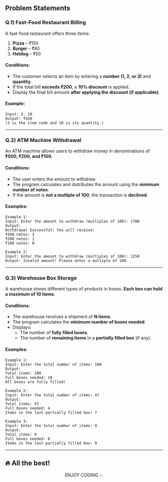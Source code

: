 ## Problem Statements

### Q.1) Fast-Food Restaurant Billing

A fast-food restaurant offers three items:

1. **Pizza** – ₹150
2. **Burger** – ₹80
3. **Hotdog** – ₹50

#### Conditions:
- The customer selects an item by entering a **number (1, 2, or 3)** and **quantity**.
- If the total bill **exceeds ₹200**, a **10% discount** is applied.
- Display the final bill amount **after applying the discount (if applicable)**.

#### Example:
```plaintext
Input: 3, 10
Output: ₹450
(3 is the item code and 10 is its quantity.)
```

---

### Q.2) ATM Machine Withdrawal

An ATM machine allows users to withdraw money in denominations of **₹500, ₹200, and ₹100**.

#### Conditions:
- The user enters the amount to withdraw.
- The program calculates and distributes the amount using the **minimum number of notes**.
- If the amount is **not a multiple of 100**, the transaction is **declined**.

#### Examples:
```plaintext
Example 1:
Input: Enter the amount to withdraw (multiples of 100): 1700
Output:
Withdrawal Successful! You will receive:
₹500 notes: 3
₹200 notes: 1
₹100 notes: 0
```

```plaintext
Example 2:
Input: Enter the amount to withdraw (multiples of 100): 1250
Output: Invalid amount! Please enter a multiple of 100.
```

---

### Q.3) Warehouse Box Storage

A warehouse stores different types of products in boxes. **Each box can hold a maximum of 10 items**.

#### Conditions:
- The warehouse receives a shipment of **N items**.
- The program calculates the **minimum number of boxes needed**.
- Displays:
  - The number of **fully filled boxes**.
  - The number of **remaining items** in a **partially filled box** (if any).

#### Examples:
```plaintext
Example 1:
Input: Enter the total number of items: 100
Output:
Total items: 100
Full boxes needed: 10
All boxes are fully filled!
```

```plaintext
Example 2:
Input: Enter the total number of items: 47
Output:
Total items: 47
Full boxes needed: 4
Items in the last partially filled box: 7
```

```plaintext
Example 3:
Input: Enter the total number of items: 9
Output:
Total items: 9
Full boxes needed: 0
Items in the last partially filled box: 9
```

---

## 🔥 All the best!

<div align="center">
    <p>ENJOY CODING 💥</p>
</div>
